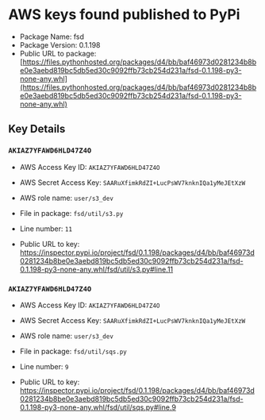 # AWS keys found published to PyPi

* Package Name: fsd
* Package Version: 0.1.198
* Public URL to package: [https://files.pythonhosted.org/packages/d4/bb/baf46973d0281234b8be0e3aebd819bc5db5ed30c9092ffb73cb254d231a/fsd-0.1.198-py3-none-any.whl](https://files.pythonhosted.org/packages/d4/bb/baf46973d0281234b8be0e3aebd819bc5db5ed30c9092ffb73cb254d231a/fsd-0.1.198-py3-none-any.whl)

## Key Details

### `AKIAZ7YFAWD6HLD47Z4O`

* AWS Access Key ID: `AKIAZ7YFAWD6HLD47Z4O`
* AWS Secret Access Key: `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` 
* AWS role name: `user/s3_dev`
* File in package: `fsd/util/s3.py`
* Line number: `11`

* Public URL to key: https://inspector.pypi.io/project/fsd/0.1.198/packages/d4/bb/baf46973d0281234b8be0e3aebd819bc5db5ed30c9092ffb73cb254d231a/fsd-0.1.198-py3-none-any.whl/fsd/util/s3.py#line.11



### `AKIAZ7YFAWD6HLD47Z4O`

* AWS Access Key ID: `AKIAZ7YFAWD6HLD47Z4O`
* AWS Secret Access Key: `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` 
* AWS role name: `user/s3_dev`
* File in package: `fsd/util/sqs.py`
* Line number: `9`

* Public URL to key: https://inspector.pypi.io/project/fsd/0.1.198/packages/d4/bb/baf46973d0281234b8be0e3aebd819bc5db5ed30c9092ffb73cb254d231a/fsd-0.1.198-py3-none-any.whl/fsd/util/sqs.py#line.9


